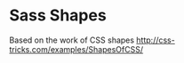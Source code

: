 Sass Shapes
===========

Based on the work of CSS shapes http://css-tricks.com/examples/ShapesOfCSS/

